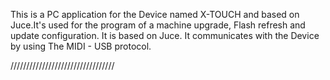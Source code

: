   This is a PC application for the Device named X-TOUCH and based on Juce.It's used for  the program of a machine upgrade, Flash refresh and update configuration.
It is based on Juce.
  It communicates with the Device by using The MIDI - USB protocol.
  
 /////////////////////////////////
  
  


